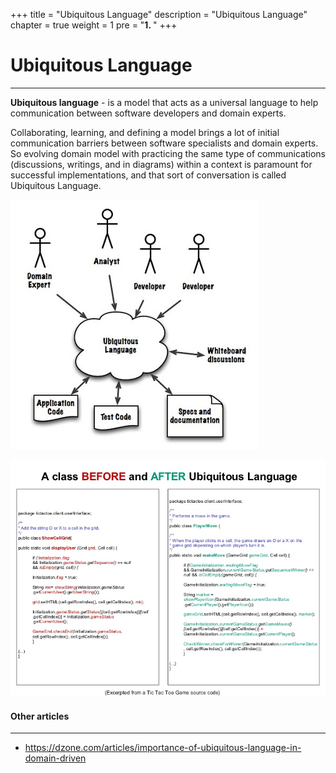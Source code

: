 +++
title = "Ubiquitous Language"
description = "Ubiquitous Language"
chapter = true
weight = 1
pre = "<b>1. </b>"
+++

# Ubiquitous Language
---

**Ubiquitous language** - is a model that acts as a universal language to help communication between software developers and domain experts.

Collaborating, learning, and defining a model brings a lot of initial communication barriers between software specialists and domain experts. So evolving domain model with practicing the same type of communications (discussions, writings, and in diagrams) within a context is paramount for successful implementations, and that sort of conversation is called Ubiquitous Language.

![ubiquitous-language](ubiquitous-language.jpg)

![ubiquitous-language-2](ubiquitous-language-2.jpg)

#### Other articles
---
- https://dzone.com/articles/importance-of-ubiquitous-language-in-domain-driven

